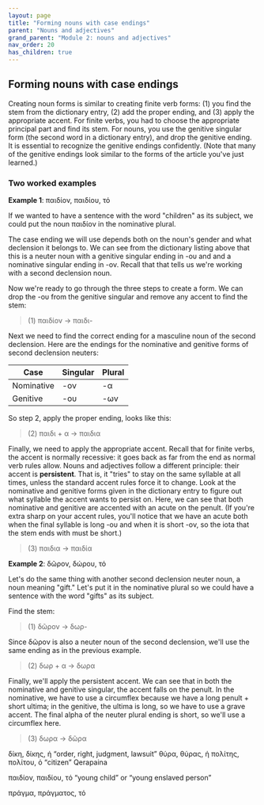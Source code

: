 ```yaml
---
layout: page
title: "Forming nouns with case endings"
parent: "Nouns and adjectives"
grand_parent: "Module 2: nouns and adjectives"
nav_order: 20
has_children: true
---
```



## Forming nouns with case endings

Creating noun forms is similar to creating finite verb forms: (1) you find the stem from the dictionary entry, (2) add the proper ending, and (3) apply the appropriate accent.  For finite verbs, you had to choose the appropriate principal part and find its stem.  For nouns, you use the genitive singular form (the second word in a dictionary entry), and drop the genitive ending. It is essential to recognize the genitive endings confidently. (Note that many of the genitive endings look similar to the forms of the article you've just learned.)


### Two worked examples

**Example 1**: παιδίον, παιδίου, τό 

If we wanted to have a sentence with the word "children" as its subject, we could put the noun παιδίον in the nominative plural.

The case ending we will use depends both on the noun's gender and what declension it belongs to. We can see from the dictionary listing above that this is a neuter noun with a genitive singular ending in -ου and and a nominative singular ending in -ον. Recall that that tells us we're working with a second declension noun.  

Now we're ready to go through the three steps to create a form.  We can drop the -ου from the genitive singular and remove any accent to find the stem:

> (1) παιδίον -> παιδι- 

Next we need to find the correct ending for a masculine noun of the second declension.  Here are the endings for the nominative and genitive forms of second declension neuters:


| Case | Singular | Plural |
| --- |----------- | ----------- |
| Nominative | -ον | -α |
| Genitive | -ου | -ων |


So step 2, apply the proper ending, looks like this:

> (2) παιδι + α -> παιδια


Finally, we need to apply the appropriate accent. Recall that for finite verbs, the accent is normally recessive: it goes back as far from the end as normal verb rules allow.  Nouns and adjectives follow a different principle: their accent is **persistent**.  That is, it "tries" to stay on the same syllable at all times, unless the standard accent rules force it to change.  Look at the nominative and genitive forms given in the dictionary entry to figure out what syllable the accent wants to persist on.  Here, we can see that both nominative and genitive are accented with an acute on the penult.  (If you're extra sharp on your accent rules, you'll notice that we have an acute both when the final syllable is long -ου and when it is short -ον, so the iota that the stem ends with must be short.)

> (3) παιδια -> παιδία






**Example 2**: δῶρον, δώρου, τό 

Let's do the same thing with another second declension neuter noun, a noun meaning "gift."  Let's put it in the nominative plural so we could have a sentence with the word "gifts" as its subject. 

Find the stem:

> (1) δῶρον ->  δωρ-

Since δῶρον is also a neuter noun of the second declension, we'll use the same ending as in the previous example.

> (2) δωρ + α -> δωρα

Finally, we'll apply the persistent accent.  We can see that in both the nominative and genitive singular, the accent falls on the penult.  In the nominative, we have to use a circumflex because we have a long penult + short ultima; in the genitive, the ultima is long, so we have to use a grave accent.  The final alpha of the neuter plural ending is short, so we'll use a circumflex here.



> (3) δωρα -> δῶρα 





δίκη, δίκης, ἡ “order, right, judgment, lawsuit”
θύρα, θύρας, ἡ
πολίτης, πολίτου, ὁ “citizen”
Qerapaina

παιδίον, παιδίου, τό “young child” or “young enslaved person”

πράγμα, πράγματος, τό 






